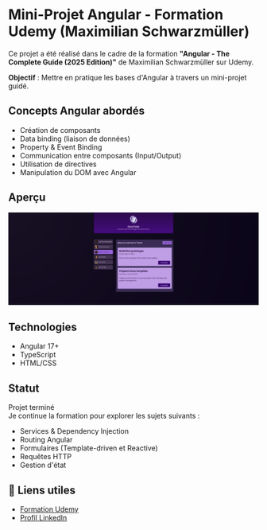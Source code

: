 # Mini-Projet Angular - Formation Udemy (Maximilian Schwarzmüller)

Ce projet a été réalisé dans le cadre de la formation **"Angular - The Complete Guide (2025 Edition)"** de Maximilian Schwarzmüller sur Udemy.

**Objectif** : Mettre en pratique les bases d'Angular à travers un mini-projet guidé.

## Concepts Angular abordés

- Création de composants
- Data binding (liaison de données)
- Property & Event Binding
- Communication entre composants (Input/Output)
- Utilisation de directives
- Manipulation du DOM avec Angular

## Aperçu

![Aperçu du projet](src\assets\screenshot.png)

## Technologies

- Angular 17+
- TypeScript
- HTML/CSS

## Statut

Projet terminé  
Je continue la formation pour explorer les sujets suivants :
- Services & Dependency Injection
- Routing Angular
- Formulaires (Template-driven et Reactive)
- Requêtes HTTP
- Gestion d'état

## 🔗 Liens utiles

- [Formation Udemy](https://www.udemy.com/course/the-complete-guide-to-angular-2/)  
- [Profil LinkedIn](https://www.linkedin.com/in/kevin-maldonado-a17864295)
